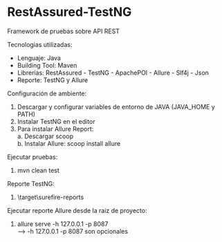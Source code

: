 # RestAssured-TestNG

Framework de pruebas sobre API REST

Tecnologias utilizadas:
- Lenguaje: Java
- Building Tool: Maven
- Librerias: RestAssured - TestNG - ApachePOI - Allure - Slf4j - Json
- Reporte: TestNG y Allure

Configuración de ambiente:
1. Descargar y configurar variables de entorno de JAVA (JAVA_HOME y PATH)
2. Instalar TestNG en el editor
3. Para instalar Allure Report:<br>
  a. Descargar scoop <br>
  b. Instalar Allure: scoop install allure

Ejecutar pruebas:
1. mvn clean test 

Reporte TestNG:
1. \target\surefire-reports

Ejecutar reporte Allure desde la raiz de proyecto:
1. allure serve -h 127.0.0.1 -p 8087 <br>--> -h 127.0.0.1 -p 8087 son opcionales

